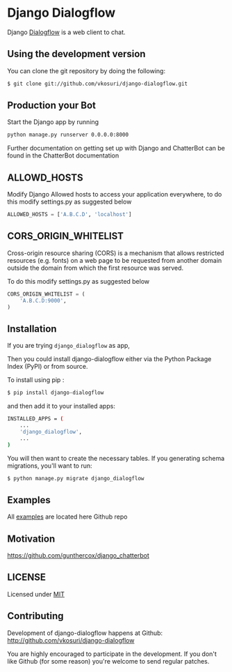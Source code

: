 # Django Dialogflow

Django [Dialogflow](https://dialogflow.com) is a web client to chat.

## Using the development version

You can clone the git repository by doing the following:

``` Bash
$ git clone git://github.com/vkosuri/django-dialogflow.git
```

## Production your Bot

Start the Django app by running

``` Bash
python manage.py runserver 0.0.0.0:8000
```

Further documentation on getting set up with Django and ChatterBot can be found in the ChatterBot documentation

## ALLOWD_HOSTS

Modify Django Allowed hosts to access your application everywhere, to do this modify settings.py as suggested below

``` Python
ALLOWED_HOSTS = ['A.B.C.D', 'localhost']
```

## CORS_ORIGIN_WHITELIST

Cross-origin resource sharing (CORS) is a mechanism that allows restricted resources (e.g. fonts) on a web page to be requested from another domain outside the domain from which the first resource was served.

To do this modify settings.py as suggested below

``` Python
CORS_ORIGIN_WHITELIST = (
    'A.B.C.D:9000',
)
```

## Installation

If you are trying ``django_dialogflow`` as app,

Then you could install django-dialogflow either via the Python Package Index (PyPI) or from source.

To install using pip :

``` Bash
$ pip install django-dialogflow
```

and then add it to your installed apps:

``` Bash
INSTALLED_APPS = (
    ...
    'django_dialogflow',
    ...
)
```

You will then want to create the necessary tables. If you generating schema migrations, you'll want to run:

``` Bash
$ python manage.py migrate django_dialogflow
```

## Examples

All [examples](./examples) are located here Github repo

## Motivation

https://github.com/gunthercox/django_chatterbot

## LICENSE
Licensed under [MIT](./LICENSE.md)

## Contributing

Development of django-dialogflow happens at Github: http://github.com/vkosuri/django-dialogflow

You are highly encouraged to participate in the development. If you don't like Github (for some reason) you're welcome to send regular patches.